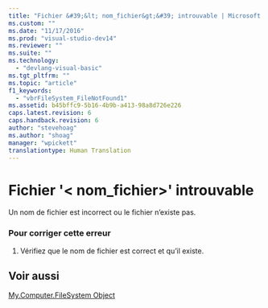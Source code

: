 ```yaml
---
title: "Fichier &#39;&lt; nom_fichier&gt;&#39; introuvable | Microsoft Docs"
ms.custom: ""
ms.date: "11/17/2016"
ms.prod: "visual-studio-dev14"
ms.reviewer: ""
ms.suite: ""
ms.technology: 
  - "devlang-visual-basic"
ms.tgt_pltfrm: ""
ms.topic: "article"
f1_keywords: 
  - "vbrFileSystem_FileNotFound1"
ms.assetid: b45bffc9-5b16-4b9b-a413-98a8d726e226
caps.latest.revision: 6
caps.handback.revision: 6
author: "stevehoag"
ms.author: "shoag"
manager: "wpickett"
translationtype: Human Translation
---
```

# Fichier &#39;&lt; nom_fichier&gt;&#39; introuvable
Un nom de fichier est incorrect ou le fichier n’existe pas.  
  
### Pour corriger cette erreur  
  
1.  Vérifiez que le nom de fichier est correct et qu’il existe.  
  
## Voir aussi  
 [My.Computer.FileSystem Object](../../visual-basic/language-reference/objects/my-computer-filesystem-object.md)